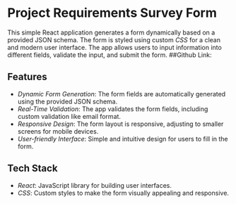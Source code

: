 # Project Requirements Survey Form

This simple React application generates a form dynamically based on a provided JSON schema. The form is styled using custom *CSS* for a clean and modern user interface. The app allows users to input information into different fields, validate the input, and submit the form.
##Github Link:

## Features

- *Dynamic Form Generation*: The form fields are automatically generated using the provided JSON schema.
- *Real-Time Validation*: The app validates the form fields, including custom validation like email format.
- *Responsive Design*: The form layout is responsive, adjusting to smaller screens for mobile devices.
- *User-friendly Interface*: Simple and intuitive design for users to fill in the form.

## Tech Stack

- *React*: JavaScript library for building user interfaces.
- *CSS*: Custom styles to make the form visually appealing and responsive.
